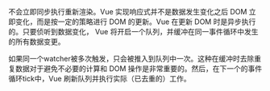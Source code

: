 不会立即同步执行重新渲染。Vue 实现响应式并不是数据发生变化之后 DOM 立即变化，而是按一定的策略进行 DOM 的更新。Vue 在更新 DOM 时是异步执行的。只要侦听到数据变化， Vue 将开启一个队列，并缓冲在同一事件循环中发生的所有数据变更。

如果同一个watcher被多次触发，只会被推入到队列中一次。这种在缓冲时去除重复数据对于避免不必要的计算和 DOM 操作是非常重要的。然后，在下一个的事件循环tick中，Vue 刷新队列并执行实际（已去重的）工作。

